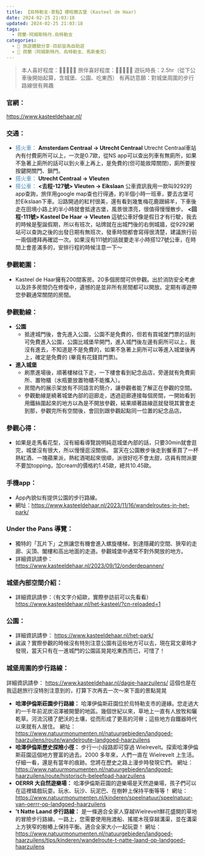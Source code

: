 ```yaml
---
title: 【烏特勒支-景點】德哈爾古堡 (Kasteel de Haar)
date: 2024-02-25 21:03:18
updated: 2024-02-25 21:03:18
tags:
  - 荷蘭-阿姆斯特丹.烏特勒支
categories: 
  - 🌴 旅遊體驗分享-目前皆為自助遊
  - 🥥 荷蘭（阿姆斯特丹、烏特勒支、馬斯垂克） 
---
```

>本人喜好程度：🌝🌝🌝🌝🌝 旅伴喜好程度：🌝🌝🌝🌝🌝
遊玩時長：2.5hr（從下公車後開始起算，含城堡、公園、吃東西）
有再訪意願：對城堡周圍的步行路線很有興趣

<!-- more -->
### 官網：
https://www.kasteeldehaar.nl/
### 交通：
+ <font color=#4287B5>搭火車：</font> 
**Amsterdam Centraal -> Utrecht Centraal**
Utrecht Centraal車站內有付費廁所可以上，一次是0.7歐，從NS app可以查出列車有無廁所，如果不急著上廁所的話可以到火車上再上，是免費的(但可能故障關閉)，廁所要按按鍵開關門、鎖門。
+ <font color=#4287B5>搭火車：</font> 
**Utrecht Centraal -> Vleuten**
+ <font color=#4287B5>搭公車：</font> 
**<去程-127號>  Vleuten -> Eikslaan**
公車資訊我用一款叫9292的app查詢，旅伴用google map查也行得通，約半個小時一班車，要去古堡可於Eikslaan下車。沿路開過的紅村很美，還有看到幾隻梅花鹿跟綿羊，下車後走在田境小路上約半小時就會抵達古堡，風景很漂亮，很值得慢慢散步。
**<回程-111號>  Kasteel De Haar -> Vleuten**
這號公車好像是假日才有行駛，我去的時候是聖誕假期，所以有班次，站牌就在出城門後的右側城牆，從9292網站可以查詢之後的出發日期有無班次，發車時間都會寫得很清楚，建議旅行前一兩個禮拜再確認一次。如果沒有111號的話就要走半小時搭127號公車，在時間上會差滿多的，安排行程的時候注意一下～
### 參觀範圍：
+ Kasteel de Haar擁有200間客房。20多個房間可供參觀。出於消防安全考慮以及許多房間仍在修復中，遺憾的是並非所有房間都可以開放。定期有導遊帶您參觀通常關閉的房間。
### 參觀動線：
+ **公園**
   + 抵達城門後，會先進入公園，公園不是免費的，但若有買城堡門票的話則可免費進入公園，公園比城堡早開門，進入城門後左邊有廁所可以上，我沒有進去，不知道是不是免費的，如果不急著上廁所可以等進入城堡後再上，確定是免費的 (畢竟有花錢買門票)。
+ **進入城堡**
   + 刷票進場後，順著樓梯往下走，一下樓會看到紀念品店，旁邊就有免費廁所、置物櫃（水瓶要放置物櫃不能攜入）。
   + 房間內的展示架放有不同語言的簡介，讓參觀者能了解正在參觀的空間。
   + 參觀動線是繞著城堡內部的迴廊走，透過迴廊連接每個房間，一開始看到用鐵絲圍起來的地方以為是不開放參觀，結果順著路線逛就發現其實會走到那，參觀完所有空間後，會回到跟參觀起點同一位置的紀念品店。

### 參觀心得：
+ 如果是走馬看花型，沒有細看導覽說明純逛城堡內部的話，只要30min就會逛完，城堡沒有很大，所以慢慢逛沒關係。
當天在公園散步後走到餐車買了一杯熱紅酒、一塊蘋果派，熱紅酒喝起來很順，派很好吃不會太甜，店員有問派要不要加topping，加cream的價格約1.45歐，總共10.45歐。

### 手機app： 
+ App內貌似有提供公園的步行路線。
+ 網址：https://www.kasteeldehaar.nl/2023/11/16/wandelroutes-in-het-park/

### Under the Pans 導覽：
+ 獨特的「瓦片下」之旅讓您有機會進入螺旋樓梯，到達隱藏的空間、狹窄的走廊、尖頂、閣樓和高出地面的走道。參觀城堡中通常不對外開放的地方。
+ 詳細資訊請參：
https://www.kasteeldehaar.nl/2023/09/12/onderdepannen/

### 城堡內部空間介紹：
+ 詳細資訊請參：（有文字介紹歐，實際參訪前可以先看看）
https://www.kasteeldehaar.nl/het-kasteel/?cn-reloaded=1
 
### 公園：
+ 詳細資訊請參：
https://www.kasteeldehaar.nl/het-park/
+ 誒誒？實際參觀的時候沒有特別注意公園有這些地方可以去，現在寫文章時才發現，當天只有在一進城門的公園區晃晃吃東西而已，可惜了！

### 城堡周圍的步行路線：
詳細資訊請參：
https://www.kasteeldehaar.nl/dagje-haarzuilens/
這個也是在我這趟旅行沒特別注意到的，打算下次再去一次～來下面的景點晃晃
+ **哈澤伊倫斯莊園步行路線：**
哈澤伊倫斯莊園位於烏特勒支市的邊緣。您走過大約一千年前泥炭沼澤被開墾的地區。幾個世紀以來，草地上一直有人放牧和曬乾草。河流沉積了肥沃的土壤，從而形成了更高的河脊；這些地方自鐵器時代以來就有人居住。
網址：
https://www.natuurmonumenten.nl/natuurgebieden/landgoed-haarzuilens/route/wandelroute-landgoed-haarzuilens
+ **哈澤伊倫斯歷史探險小徑：**
步行一小段路即可穿過 Wielrevelt。探索哈澤伊倫斯莊園這個地方豐富的過去。2000 多年來，人們一直在 Wielrevelt 上生活。仔細一看，還是有當年的痕跡。您將在歷史之路上漫步時發現它們。
網址：
https://www.natuurmonumenten.nl/natuurgebieden/landgoed-haarzuilens/route/historisch-beleefpad-haarzuilens
+ **OERRR 大自然遊樂場：**
哈澤伊倫斯莊園的遊樂場是天然遊樂場，孩子們可以在這裡嬉戲玩耍。玩水、玩沙、玩泥巴、在樹幹上保持平衡等等！
網址：
https://www.natuurmonumenten.nl/kinderen/speelnatuur/speelnatuur-van-oerrr-op-landgoed-haarzuilens
+ **'t Natte Laand 步行路線：**
是一條適合全家人穿越Wielrevelt鮮花盛開的草地的冒險步行路線。一路上，您需要使用拖渡船、搖擺木筏穿越溝渠，並在溝渠上方狹窄的樹樁上保持平衡。適合全家大小一起玩耍！
網址：
https://www.natuurmonumenten.nl/natuurgebieden/landgoed-haarzuilens/tips/kinderen/wandelroute-t-natte-laand-op-landgoed-haarzuilens
